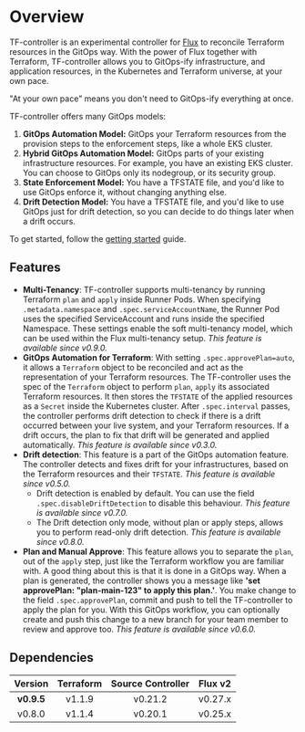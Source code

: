 # Overview

TF-controller is an experimental controller for [Flux](https://fluxcd.io) to reconcile Terraform resources
in the GitOps way.
With the power of Flux together with Terraform, TF-controller allows you to GitOps-ify infrastructure,
and application resources, in the Kubernetes and Terraform universe, at your own pace.

"At your own pace" means you don't need to GitOps-ify everything at once.

TF-controller offers many GitOps models:  
  1. **GitOps Automation Model:** GitOps your Terraform resources from the provision steps to the enforcement steps, like a whole EKS cluster.  
  2. **Hybrid GitOps Automation Model:** GitOps parts of your existing infrastructure resources. For example, you have an existing EKS cluster.
     You can choose to GitOps only its nodegroup, or its security group.  
  3. **State Enforcement Model:** You have a TFSTATE file, and you'd like to use GitOps enforce it, without changing anything else.  
  4. **Drift Detection Model:** You have a TFSTATE file, and you'd like to use GitOps just for drift detection, so you can decide to do things later when a drift occurs.  

To get started, follow the [getting started](/tf-controller/getting_started) guide.

## Features

  * **Multi-Tenancy**: TF-controller supports multi-tenancy by running Terraform `plan` and `apply` inside Runner Pods.
    When specifying `.metadata.namespace` and `.spec.serviceAccountName`, the Runner Pod uses the specified ServiceAccount
    and runs inside the specified Namespace. These settings enable the soft multi-tenancy model, which can be used within
    the Flux multi-tenancy setup. _This feature is available since v0.9.0._
  * **GitOps Automation for Terraform**: With setting `.spec.approvePlan=auto`, it allows a `Terraform` object
    to be reconciled and act as the representation of your Terraform resources. The TF-controller uses the spec of
    the `Terraform` object to perform `plan`, `apply` its associated Terraform resources. It then stores
    the `TFSTATE` of the applied resources as a `Secret` inside the Kubernetes cluster. After `.spec.interval` passes,
    the controller performs drift detection to check if there is a drift occurred between your live system,
    and your Terraform resources. If a drift occurs, the plan to fix that drift will be generated and applied automatically.
    _This feature is available since v0.3.0._
  * **Drift detection**: This feature is a part of the GitOps automation feature. The controller detects and fixes drift
    for your infrastructures, based on the Terraform resources and their `TFSTATE`. _This feature is available since v0.5.0._
    * Drift detection is enabled by default. You can use the field `.spec.disableDriftDetection` to disable this behaviour.
      _This feature is available since v0.7.0._
    * The Drift detection only mode, without plan or apply steps, allows you to perform read-only drift detection.
      _This feature is available since v0.8.0._
  * **Plan and Manual Approve**: This feature allows you to separate the `plan`, out of the `apply` step, just like
    the Terraform workflow you are familiar with. A good thing about this is that it is done in a GitOps way. When a plan
    is generated, the controller shows you a message like **'set approvePlan: "plan-main-123" to apply this plan.'**.
    You make change to the field `.spec.approvePlan`, commit and push to tell the TF-controller to apply the plan for you.
    With this GitOps workflow, you can optionally create and push this change to a new branch for your team member to
    review and approve too. _This feature is available since v0.6.0._

## Dependencies

|  Version   | Terraform | Source Controller | Flux v2 |
|:----------:|:---------:|:-----------------:|:-------:|
| **v0.9.5** |  v1.1.9   |      v0.21.2      | v0.27.x |
|   v0.8.0   |  v1.1.4   |      v0.20.1      | v0.25.x |
